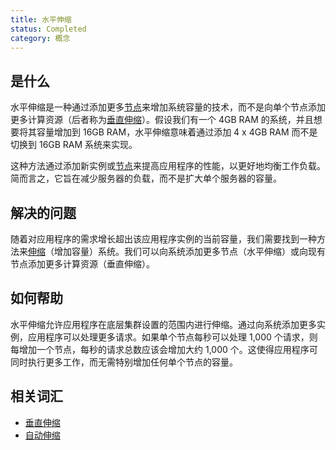 ```yaml
---
title: 水平伸缩
status: Completed
category: 概念
---
```


## 是什么

水平伸缩是一种通过添加更多[节点](/nodes/)来增加系统容量的技术，而不是向单个节点添加更多计算资源（后者称为[垂直伸缩](/zh-cn/vertical_scaling/)）。假设我们有一个 4GB RAM 的系统，并且想要将其容量增加到 16GB RAM，水平伸缩意味着通过添加 4 x 4GB RAM 而不是切换到 16GB RAM 系统来实现。

这种方法通过添加新实例或[节点](/nodes/)来提高应用程序的性能，以更好地均衡工作负载。简而言之，它旨在减少服务器的负载，而不是扩大单个服务器的容量。

## 解决的问题

随着对应用程序的需求增长超出该应用程序实例的当前容量，我们需要找到一种方法来[伸缩](/zh-cn/scalability/)（增加容量）系统。我们可以向系统添加更多节点（水平伸缩）或向现有节点添加更多计算资源（垂直伸缩）。

## 如何帮助

水平伸缩允许应用程序在底层集群设置的范围内进行伸缩。通过向系统添加更多实例，应用程序可以处理更多请求。如果单个节点每秒可以处理 1,000 个请求，则每增加一个节点，每秒的请求总数应该会增加大约 1,000 个。这使得应用程序可同时执行更多工作，而无需特别增加任何单个节点的容量。

## 相关词汇

* [垂直伸缩](/zh-cn/vertical_scaling/)
* [自动伸缩](/zh-cn/auto_scaling/)
